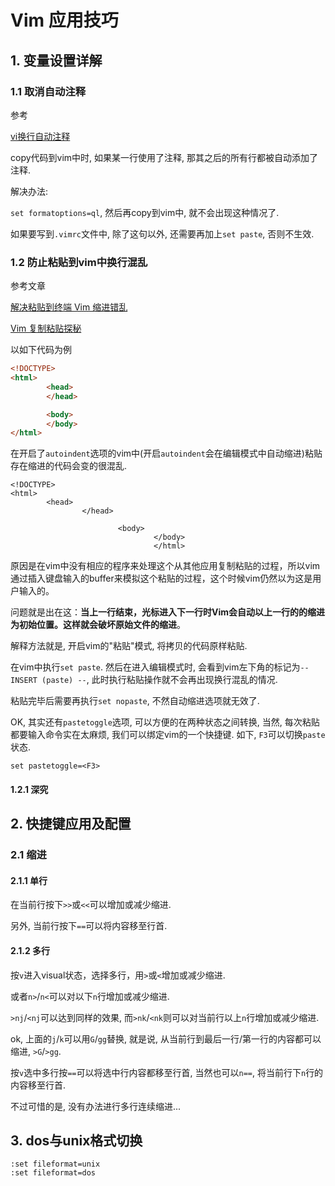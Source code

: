 # Vim 应用技巧

## 1. 变量设置详解

### 1.1 取消自动注释

参考

[vi换行自动注释](http://bbs.csdn.net/topics/320134361)

copy代码到vim中时, 如果某一行使用了注释, 那其之后的所有行都被自动添加了注释.

解决办法:

`set formatoptions=ql`, 然后再copy到vim中, 就不会出现这种情况了.

如果要写到`.vimrc`文件中, 除了这句以外, 还需要再加上`set paste`, 否则不生效.

### 1.2 防止粘贴到vim中换行混乱

参考文章

[解决粘贴到终端 Vim 缩进错乱](http://ruby-china.org/topics/13307)

[Vim 复制粘贴探秘](http://www.cnblogs.com/end/archive/2012/06/01/2531147.html)

以如下代码为例

```html
<!DOCTYPE>
<html>
        <head>
        </head>

        <body>
        </body>
</html>
```

在开启了`autoindent`选项的vim中(开启`autoindent`会在编辑模式中自动缩进)粘贴存在缩进的代码会变的很混乱.

```
<!DOCTYPE>
<html>
        <head>
                </head>

                        <body>
                                </body>
                                </html>
```

原因是在vim中没有相应的程序来处理这个从其他应用复制粘贴的过程，所以vim通过插入键盘输入的buffer来模拟这个粘贴的过程，这个时候vim仍然以为这是用户输入的。

问题就是出在这：**当上一行结束，光标进入下一行时Vim会自动以上一行的的缩进为初始位置。这样就会破坏原始文件的缩进**。

解释方法就是, 开启vim的"粘贴"模式, 将拷贝的代码原样粘贴.

在vim中执行`set paste`. 然后在进入编辑模式时, 会看到vim左下角的标记为`-- INSERT (paste) --`, 此时执行粘贴操作就不会再出现换行混乱的情况.

粘贴完毕后需要再执行`set nopaste`, 不然自动缩进选项就无效了.

OK, 其实还有`pastetoggle`选项, 可以方便的在两种状态之间转换, 当然, 每次粘贴都要输入命令实在太麻烦, 我们可以绑定vim的一个快捷键. 如下, `F3`可以切换`paste`状态.

```
set pastetoggle=<F3>
```

#### 1.2.1 深究



## 2. 快捷键应用及配置

### 2.1 缩进

#### 2.1.1 单行

在当前行按下`>>`或`<<`可以增加或减少缩进.

另外, 当前行按下`==`可以将内容移至行首.

#### 2.1.2 多行

按`v`进入visual状态，选择多行，用`>`或`<`增加或减少缩进.

或者`n>`/`n<`可以对以下`n`行增加或减少缩进. 

`>nj`/`<nj`可以达到同样的效果, 而`>nk`/`<nk`则可以对当前行以上`n`行增加或减少缩进.

ok, 上面的`j`/`k`可以用`G`/`gg`替换, 就是说, 从当前行到最后一行/第一行的内容都可以缩进, `>G`/`>gg`.

按`v`选中多行按`==`可以将选中行内容都移至行首, 当然也可以`n==`, 将当前行下`n`行的内容移至行首.

不过可惜的是, 没有办法进行多行连续缩进...

## 3. dos与unix格式切换

```
:set fileformat=unix
:set fileformat=dos
```